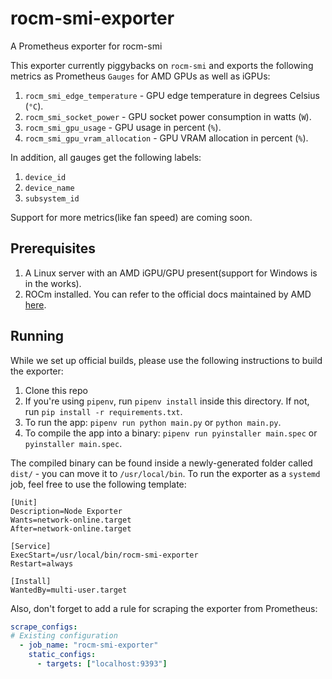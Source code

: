# rocm-smi-exporter
A Prometheus exporter for rocm-smi

This exporter currently piggybacks on `rocm-smi` and exports the following metrics as Prometheus `Gauges` for AMD GPUs as well as iGPUs:

1. `rocm_smi_edge_temperature` - GPU edge temperature in degrees Celsius (`°C`).
2. `rocm_smi_socket_power` - GPU socket power consumption in watts (`W`).
3. `rocm_smi_gpu_usage` - GPU usage in percent (`%`).
4. `rocm_smi_gpu_vram_allocation` - GPU VRAM allocation in percent (`%`).

In addition, all gauges get the following labels:
1. `device_id`
2. `device_name`
3. `subsystem_id`

Support for more metrics(like fan speed) are coming soon.

## Prerequisites

1. A Linux server with an AMD iGPU/GPU present(support for Windows is in the works).
2. ROCm installed. You can refer to the official docs maintained by AMD [here](https://rocm.docs.amd.com/projects/install-on-linux/en/latest/install/quick-start.html#rocm-install-quick). 

## Running

While we set up official builds, please use the following instructions to build the exporter:

1. Clone this repo
2. If you're using `pipenv`, run `pipenv install` inside this directory. If not, run `pip install -r requirements.txt`.
3. To run the app: `pipenv run python main.py` or `python main.py`. 
4. To compile the app into a binary: `pipenv run pyinstaller main.spec` or `pyinstaller main.spec`. 

The compiled binary can be found inside a newly-generated folder called `dist/` - you can move it to `/usr/local/bin`. To run the exporter as a `systemd` job, feel free to use the following template:

```
[Unit]
Description=Node Exporter
Wants=network-online.target
After=network-online.target

[Service]
ExecStart=/usr/local/bin/rocm-smi-exporter
Restart=always

[Install]
WantedBy=multi-user.target
```

Also, don't forget to add a rule for scraping the exporter from Prometheus:

```yaml
scrape_configs:
# Existing configuration
  - job_name: "rocm-smi-exporter"
    static_configs:
      - targets: ["localhost:9393"]
```

